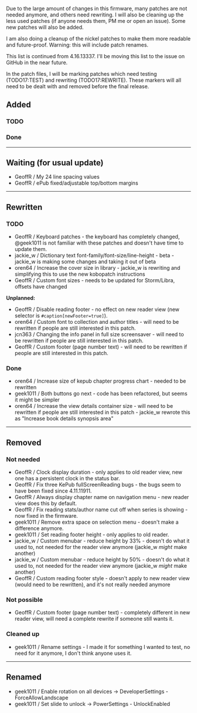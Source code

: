 Due to the large amount of changes in this firmware, many patches are not needed
anymore, and others need rewriting. I will also be cleaning up the less used
patches (if anyone needs them, PM me or open an issue). Some new patches will
also be added.

I am also doing a cleanup of the nickel patches to make them more readable and
future-proof. Warning: this will include patch renames.

This list is continued from 4.16.13337. I'll be moving this list to the issue on
GitHub in the near future.

In the patch files, I will be marking patches which need testing (TODO17:TEST)
and rewriting (TODO17:REWRITE). These markers will all need to be dealt with and
removed before the final release.

## Added

### TODO

### Done

---

## Waiting (for usual update)
- GeoffR / My 24 line spacing values
- GeoffR / ePub fixed/adjustable top/bottom margins

---

## Rewritten

### TODO
- GeoffR / Keyboard patches - the keyboard has completely changed, @geek1011 is not familiar with these patches and doesn't have time to update them.
- jackie_w / Dictionary text font-family/font-size/line-height - beta - jackie_w is making some changes and taking it out of beta
- oren64 / Increase the cover size in library - jackie_w is rewriting and simplifying this to use the new kobopatch instructions
- GeoffR / Custom font sizes - needs to be updated for Storm/Libra, offsets have changed

**Unplanned:**
- GeoffR / Disable reading footer - no effect on new reader view (new selector is `#caption[newFooter=true]`).
- oren64 / Custom font to collection and author titles - will need to be rewritten if people are still interested in this patch.
- jcn363 / Changing the info panel in full size screensaver - will need to be rewritten if people are still interested in this patch.
- GeoffR / Custom footer (page number text) - will need to be rewritten if people are still interested in this patch.

### Done
- oren64 / Increase size of kepub chapter progress chart - needed to be rewritten
- geek1011 / Both buttons go next - code has been refactored, but seems it might be simpler
- oren64 / Increase the view details container size - will need to be rewritten if people are still interested in this patch - jackie_w rewrote this as "Increase book details synopsis area"

---

## Removed

### Not needed
- GeoffR / Clock display duration - only applies to old reader view, new one has a persistent clock in the status bar.
- GeoffR / Fix three KePub fullScreenReading bugs - the bugs seem to have been fixed since 4.11.11911.
- GeoffR / Always display chapter name on navigation menu - new reader view does this by default.
- GeoffR / Fix reading stats/author name cut off when series is showing - now fixed in the firmware.
- geek1011 / Remove extra space on selection menu - doesn't make a difference anymore.
- geek1011 / Set reading footer height - only applies to old reader.
- jackie_w / Custom menubar - reduce height by 33% - doesn't do what it used to, not needed for the reader view anymore (jackie_w *might* make another)
- jackie_w / Custom menubar - reduce height by 50% - doesn't do what it used to, not needed for the reader view anymore (jackie_w *might* make another)
- GeoffR / Custom reading footer style - doesn't apply to new reader view (would need to be rewritten), and it's not really needed anymore

### Not possible
- GeoffR / Custom footer (page number text) - completely different in new reader view, will need a complete rewrite if someone still wants it.

### Cleaned up
- geek1011 / Rename settings - I made it for something I wanted to test, no need for it anymore, I don't think anyone uses it. 

---

## Renamed
- geek1011 / Enable rotation on all devices -> DeveloperSettings - ForceAllowLandscape
- geek1011 / Set slide to unlock -> PowerSettings - UnlockEnabled
